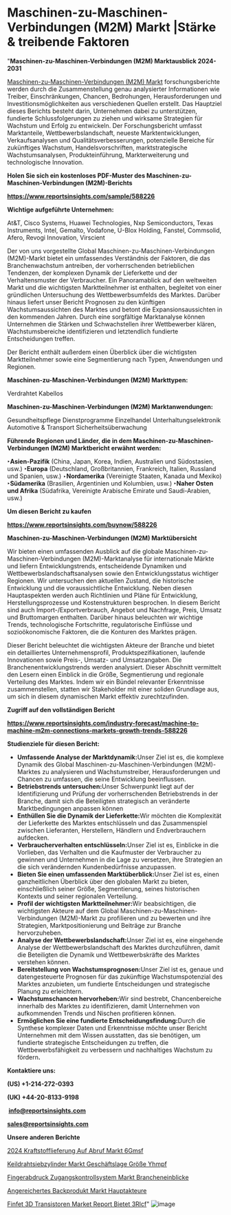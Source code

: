 # Maschinen-zu-Maschinen-Verbindungen (M2M) Markt |Stärke & treibende Faktoren

"<strong><b>Maschinen-zu-Maschinen-Verbindungen (M2M) Marktausblick 2024-2031</b></strong>

<a href=https://www.reportsinsights.com/sample/588226>Maschinen-zu-Maschinen-Verbindungen (M2M) Markt</a> forschungsberichte werden durch die Zusammenstellung genau analysierter Informationen wie Treiber, Einschränkungen, Chancen, Bedrohungen, Herausforderungen und Investitionsmöglichkeiten aus verschiedenen Quellen erstellt. Das Hauptziel dieses Berichts besteht darin, Unternehmen dabei zu unterstützen, fundierte Schlussfolgerungen zu ziehen und wirksame Strategien für Wachstum und Erfolg zu entwickeln. Der Forschungsbericht umfasst Marktanteile, Wettbewerbslandschaft, neueste Marktentwicklungen, Verkaufsanalysen und Qualitätsverbesserungen, potenzielle Bereiche für zukünftiges Wachstum, Handelsvorschriften, marktstrategische Wachstumsanalysen, Produkteinführung, Markterweiterung und technologische Innovation.

<strong><b>Holen Sie sich ein kostenloses PDF-Muster des Maschinen-zu-Maschinen-Verbindungen (M2M)-Berichts</b></strong>

<a href=https://www.reportsinsights.com/sample/588226><strong><u>https://www.reportsinsights.com/sample/588226</u></strong></a>

<strong>Wichtige aufgeführte Unternehmen:</strong>

At&T, Cisco Systems, Huawei Technologies, Nxp Semiconductors, Texas Instruments, Intel, Gemalto, Vodafone, U-Blox Holding, Fanstel, Commsolid, Afero, Revogi Innovation, Virscient

Der von uns vorgestellte Global Maschinen-zu-Maschinen-Verbindungen (M2M)-Markt bietet ein umfassendes Verständnis der Faktoren, die das Branchenwachstum antreiben, der vorherrschenden betrieblichen Tendenzen, der komplexen Dynamik der Lieferkette und der Verhaltensmuster der Verbraucher. Ein Panoramablick auf den weltweiten Markt und die wichtigsten Marktteilnehmer ist enthalten, begleitet von einer gründlichen Untersuchung des Wettbewerbsumfelds des Marktes. Darüber hinaus liefert unser Bericht Prognosen zu den künftigen Wachstumsaussichten des Marktes und betont die Expansionsaussichten in den kommenden Jahren. Durch eine sorgfältige Marktanalyse können Unternehmen die Stärken und Schwachstellen ihrer Wettbewerber klären, Wachstumsbereiche identifizieren und letztendlich fundierte Entscheidungen treffen.

Der Bericht enthält außerdem einen Überblick über die wichtigsten Marktteilnehmer sowie eine Segmentierung nach Typen, Anwendungen und Regionen.


<strong>Maschinen-zu-Maschinen-Verbindungen (M2M) Markttypen:</strong>

Verdrahtet
Kabellos

<strong>Maschinen-zu-Maschinen-Verbindungen (M2M) Marktanwendungen:</strong>

Gesundheitspflege
Dienstprogramme
Einzelhandel
Unterhaltungselektronik
Automotive & Transport
Sicherheitsüberwachung

<strong><b>Führende Regionen und Länder, die in dem Maschinen-zu-Maschinen-Verbindungen (M2M) Marktbericht erwähnt werden:</b></strong>

<strong><b>‣Asien-Pazifik</b></strong> (China, Japan, Korea, Indien, Australien und Südostasien, usw.)
<strong><b>‣Europa</b></strong> (Deutschland, Großbritannien, Frankreich, Italien, Russland und Spanien, usw.)
‣<strong><b>Nordamerika</b></strong> (Vereinigte Staaten, Kanada und Mexiko)
<strong><b>‣Südamerika</b></strong> (Brasilien, Argentinien und Kolumbien, usw.)
<strong><b>‣Naher Osten und Afrika</b></strong> (Südafrika, Vereinigte Arabische Emirate und Saudi-Arabien, usw.)

<strong>Um diesen Bericht zu kaufen</strong>

<a href=https://www.reportsinsights.com/buynow/588226><strong><u>https://www.reportsinsights.com/buynow/588226</u></strong></a>

<strong>Maschinen-zu-Maschinen-Verbindungen (M2M) Marktübersicht</strong>

Wir bieten einen umfassenden Ausblick auf die globale Maschinen-zu-Maschinen-Verbindungen (M2M)-Marktanalyse für internationale Märkte und liefern Entwicklungstrends, entscheidende Dynamiken und Wettbewerbslandschaftsanalysen sowie den Entwicklungsstatus wichtiger Regionen. Wir untersuchen den aktuellen Zustand, die historische Entwicklung und die voraussichtliche Entwicklung. Neben diesen Hauptaspekten werden auch Richtlinien und Pläne für Entwicklung, Herstellungsprozesse und Kostenstrukturen besprochen. In diesem Bericht sind auch Import-/Exportverbrauch, Angebot und Nachfrage, Preis, Umsatz und Bruttomargen enthalten. Darüber hinaus beleuchten wir wichtige Trends, technologische Fortschritte, regulatorische Einflüsse und sozioökonomische Faktoren, die die Konturen des Marktes prägen.

Dieser Bericht beleuchtet die wichtigsten Akteure der Branche und bietet ein detailliertes Unternehmensprofil, Produktspezifikationen, laufende Innovationen sowie Preis-, Umsatz- und Umsatzangaben. Die Branchenentwicklungstrends werden analysiert. Dieser Abschnitt vermittelt den Lesern einen Einblick in die Größe, Segmentierung und regionale Verteilung des Marktes. Indem wir ein Bündel relevanter Erkenntnisse zusammenstellen, statten wir Stakeholder mit einer soliden Grundlage aus, um sich in diesem dynamischen Markt effektiv zurechtzufinden.

<strong>Zugriff auf den vollständigen Bericht</strong>

<a href=https://www.reportsinsights.com/industry-forecast/machine-to-machine-m2m-connections-markets-growth-trends-588226><strong>https://www.reportsinsights.com/industry-forecast/machine-to-machine-m2m-connections-markets-growth-trends-588226</strong></a>

<strong>Studienziele für diesen Bericht:</strong>
<ul>
  <li><strong>Umfassende Analyse der Marktdynamik:</strong>Unser Ziel ist es, die komplexe Dynamik des Global Maschinen-zu-Maschinen-Verbindungen (M2M)-Marktes zu analysieren und Wachstumstreiber, Herausforderungen und Chancen zu umfassen, die seine Entwicklung beeinflussen.</li>
  <li><strong>Betriebstrends untersuchen:</strong>Unser Schwerpunkt liegt auf der Identifizierung und Prüfung der vorherrschenden Betriebstrends in der Branche, damit sich die Beteiligten strategisch an veränderte Marktbedingungen anpassen können</li>
  <li><strong>Enthüllen Sie die Dynamik der Lieferkette:</strong>Wir möchten die Komplexität der Lieferkette des Marktes entschlüsseln und das Zusammenspiel zwischen Lieferanten, Herstellern, Händlern und Endverbrauchern aufdecken.</li>
  <li><strong>Verbraucherverhalten entschlüsseln:</strong>Unser Ziel ist es, Einblicke in die Vorlieben, das Verhalten und die Kaufmuster der Verbraucher zu gewinnen und Unternehmen in die Lage zu versetzen, ihre Strategien an die sich verändernden Kundenbedürfnisse anzupassen.</li>
  <li><strong>Bieten Sie einen umfassenden Marktüberblick:</strong>Unser Ziel ist es, einen ganzheitlichen Überblick über den globalen Markt zu bieten, einschließlich seiner Größe, Segmentierung, seines historischen Kontexts und seiner regionalen Verteilung.</li>
  <li><strong>Profil der wichtigsten Marktteilnehmer:</strong>Wir beabsichtigen, die wichtigsten Akteure auf dem Global Maschinen-zu-Maschinen-Verbindungen (M2M)-Markt zu profilieren und zu bewerten und ihre Strategien, Marktpositionierung und Beiträge zur Branche hervorzuheben.</li>
  <li><strong>Analyse der Wettbewerbslandschaft:</strong>Unser Ziel ist es, eine eingehende Analyse der Wettbewerbslandschaft des Marktes durchzuführen, damit die Beteiligten die Dynamik und Wettbewerbskräfte des Marktes verstehen können.</li>
  <li><strong>Bereitstellung von Wachstumsprognosen:</strong>Unser Ziel ist es, genaue und datengesteuerte Prognosen für das zukünftige Wachstumspotenzial des Marktes anzubieten, um fundierte Entscheidungen und strategische Planung zu erleichtern.</li>
  <li><strong>Wachstumschancen hervorheben:</strong>Wir sind bestrebt, Chancenbereiche innerhalb des Marktes zu identifizieren, damit Unternehmen von aufkommenden Trends und Nischen profitieren können.</li>
  <li><strong>Ermöglichen Sie eine fundierte Entscheidungsfindung:</strong>Durch die Synthese komplexer Daten und Erkenntnisse möchte unser Bericht Unternehmen mit dem Wissen ausstatten, das sie benötigen, um fundierte strategische Entscheidungen zu treffen, die Wettbewerbsfähigkeit zu verbessern und nachhaltiges Wachstum zu fördern<strong>.</strong></li>
</ul>
<strong>Kontaktiere uns:</strong>

<strong>(US) +1-214-272-0393</strong>

<strong>(UK) +44-20-8133-9198</strong>

<strong> </strong><a href=info@reportsinsights.com><strong><u>info@reportsinsights.com</u></strong></a>

<a href=sales@reportsinsights.com><strong><u>sales@reportsinsights.com</u></strong></a>

<strong>Unsere anderen Berichte</strong>

<a href=https://de.linkedin.com/pulse/2024-kraftstofflieferung-auf-abruf-markt-6gmsf/>2024 Kraftstofflieferung Auf Abruf Markt 6Gmsf</a>

<a href=https://de.linkedin.com/pulse/keildrahtsiebzylinder-markt-geschäftslage-größe-yhmpf/>Keildrahtsiebzylinder Markt Geschäftslage Größe Yhmpf</a>

<a href=https://de.linkedin.com/pulse/fingerabdruck-zugangskontrollsystem-markt-brancheneinblicke>Fingerabdruck Zugangskontrollsystem Markt Brancheneinblicke</a>

<a href=https://de.linkedin.com/pulse/angereichertes-backprodukt-markt-hauptakteure>Angereichertes Backprodukt Markt Hauptakteure</a>

<a href=https://de.linkedin.com/pulse/finfet-3d-transistoren-market-report-bietet-3rlcf/>Finfet 3D Transistoren Market Report Bietet 3Rlcf</a>"
![image](https://github.com/Jaayaachit/RIMedTech/assets/158452289/56ebdca9-3799-46aa-aaef-386502782eee)
